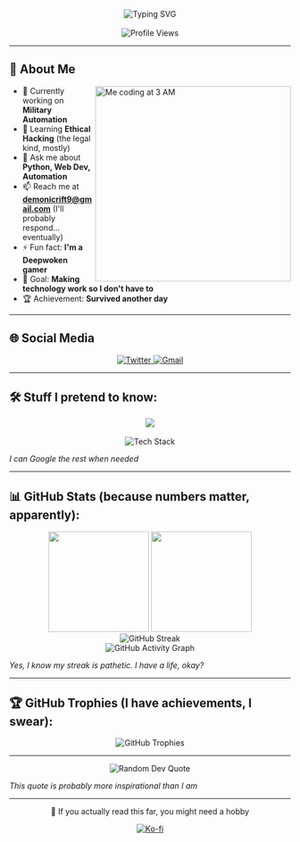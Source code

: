 <div align="center">
  <img src="https://readme-typing-svg.herokuapp.com?font=Fira+Code&weight=600&size=24&pause=1000&color=36BCF7&center=true&vCenter=true&width=435&lines=Hi+%F0%9F%91%8B%2C+I'm+Ciderly;I+dont+belong+in+the+military;Lazy+but+not+lazy?;Professional+procrastinator" alt="Typing SVG" />
</div>

<br/>

<div align="center">
  <img src="https://komarev.com/ghpvc/?username=ciderlyy&color=blueviolet&style=for-the-badge&label=People+who+care" alt="Profile Views" />
</div>

---

## 🚀 About Me

<img align="right" alt="Me coding at 3 AM" width="350" src="https://mitadmissions.org/wp-content/uploads/2020/12/sadcomputer.gif">

- 🔭 Currently working on **Military Automation** 
- 🌱 Learning **Ethical Hacking** (the legal kind, mostly)
- 💬 Ask me about **Python, Web Dev, Automation**
- 📫 Reach me at **demonicrift9@gmail.com** (I'll probably respond... eventually)
- ⚡ Fun fact: **I'm a Deepwoken gamer** 
- 🎯 Goal: **Making technology work so I don't have to**
- 🏆 Achievement: **Survived another day**

---

## 🌐 Social Media

<div align="center">
  <a href="https://twitter.com/real_ciderly" target="_blank">
    <img src="https://img.shields.io/badge/Twitter-1DA1F2?style=for-the-badge&logo=twitter&logoColor=white" alt="Twitter" />
  </a>
  <a href="mailto:demonicrift9@gmail.com" target="_blank">
    <img src="https://img.shields.io/badge/Gmail-D14836?style=for-the-badge&logo=gmail&logoColor=white" alt="Gmail" />
  </a>
</div>

---

## 🛠️ Stuff I pretend to know:

<div align="center">
  <img src="https://skillicons.dev/icons?i=python,js,html,css,php,linux,mongodb,mysql&perline=8" />
</div>

<br/>

<div align="center">
  <img src="https://github-readme-tech-stack.vercel.app/api/cards?title=Tech+Stack&fontWeight=600&fontSize=18&lineCount=3&theme=github_dark&line1=Python%2Cpython%2C3776ab%3BJavaScript%2Cjavascript%2Cf7df1e%3BHTML%2Chtml5%2Ce34f26%3B&line2=CSS%2Ccss3%2C1572b6%3BPHP%2Cphp%2C777bb4%3BLinux%2Clinux%2Cfcc624%3B&line3=MongoDB%2Cmongodb%2C47a248%3BMySQL%2Cmysql%2C4479a1%3B" alt="Tech Stack" />
</div>

*I can Google the rest when needed*

---

## 📊 GitHub Stats (because numbers matter, apparently):

<div align="center">
  <img height="180em" src="https://github-readme-stats.vercel.app/api?username=ciderlyy&show_icons=true&theme=tokyonight&include_all_commits=true&count_private=true&hide=contribs,issues"/>
  <img height="180em" src="https://github-readme-stats.vercel.app/api/top-langs/?username=ciderlyy&layout=compact&langs_count=6&theme=tokyonight&hide=html,css"/>
</div>

<div align="center">
  <img src="https://github-readme-streak-stats.herokuapp.com/?user=ciderlyy&theme=tokyonight&hide_border=true" alt="GitHub Streak" />
</div>

<div align="center">
  <img src="https://github-readme-activity-graph.vercel.app/graph?username=ciderlyy&theme=tokyo-night&hide_border=true&area=true&area_color=36BCF7" alt="GitHub Activity Graph" />
</div>

*Yes, I know my streak is pathetic. I have a life, okay?*

---

## 🏆 GitHub Trophies (I have achievements, I swear):

<div align="center">
  <img src="https://github-profile-trophy.vercel.app/?username=ciderlyy&theme=tokyonight&no-frame=true&no-bg=true&margin-w=4" alt="GitHub Trophies" />
</div>

---

<div align="center">
  <img src="https://quotes-github-readme.vercel.app/api?type=horizontal&theme=tokyonight" alt="Random Dev Quote" />
</div>

*This quote is probably more inspirational than I am*

---

<div align="center">
  <p>💙 If you actually read this far, you might need a hobby</p>
  <a href="https://ko-fi.com/ciderly" target="_blank">
    <img src="https://img.shields.io/badge/Buy+me+a+coffee-F16061?style=for-the-badge&logo=ko-fi&logoColor=white" alt="Ko-fi" />
  </a>
</div>
